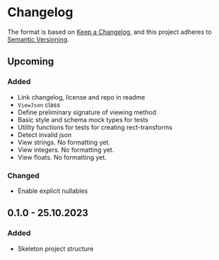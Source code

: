 ﻿# Changelog

The format is based on [Keep a Changelog](https://keepachangelog.com/en/1.0.0/),
and this project adheres
to [Semantic Versioning](https://semver.org/spec/v2.0.0.html).

## Upcoming

### Added

- Link changelog, license and repo in readme
- `ViewJson` class
- Define preliminary signature of viewing method
- Basic style and schema mock types for tests
- Utility functions for tests for creating rect-transforms
- Detect invalid json
- View strings. No formatting yet.
- View integers. No formatting yet.
- View floats. No formatting yet.

### Changed

- Enable explicit nullables

## 0.1.0 - 25.10.2023

### Added

- Skeleton project structure